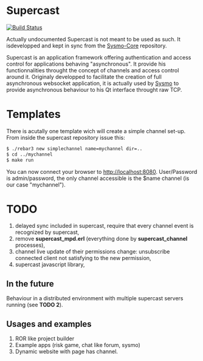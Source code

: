 Supercast
=========
[![Build Status](https://travis-ci.org/supercastframework/supercast.svg)](https://travis-ci.org/supercastframework/supercast)

Actually undocumented Supercast is not meant to be used as such. It isdevelopped and kept in sync from the [Sysmo-Core] repository.

Supercast is an application framework offering authentication and access control for applications behaving "asynchronous". It provide his functionnalities throught the concept of channels and access control around it. Originaly developped to facilitate the creation of full asynchronous websocket application, it is actually used by [Sysmo] to provide asynchronous behaviour to his Qt interface throught raw TCP.

Templates
=========
There is acutally one template wich will create a simple channel set-up. From inside the supercast repository issue this:
```sh
$ ./rebar3 new simplechannel name=mychannel dir=..
$ cd ../mychannel
$ make run
```
You can now connect your browser to [http://localhost:8080](http://localhost:8080). User/Password is admin/password, the only channel accessible is the $name channel (is our case "mychannel").

TODO
====
1. delayed sync included in supercast, require that every channel event is
recognized by supercast,
2. remove **supercast_mpd.erl** (everything done by **supercast_channel** processes),
3. channel live update of their permissions change: unsubscribe connected client not satisfying to the new permission,
4. supercast javascript library,


In the future
-------------
Behaviour in a distributed environment with multiple supercast servers
running (see **TODO 2**).

Usages and examples
------------------
1. ROR like project builder
2. Example apps (risk game, chat like forum, sysmo)
3. Dynamic website with page has channel.

[Sysmo-Core]: https://github.com/sysmo-nms/sysmo-core
[Sysmo]: http://www.sysmo.io/
[QtSupercast]: https://github.com/sysmo-nms/sysmo-operator/tree/master/networkTODO
